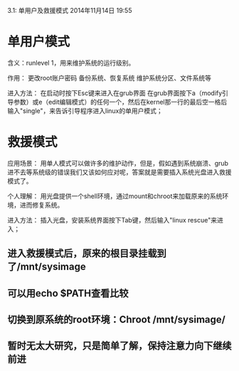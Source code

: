 3.1: 单用户及救援模式
2014年11月14日
19:55
 
单用户模式
========================================
含义：runlevel 1，用来维护系统的运行级别。
 
作用：
更改root账户密码
备份系统、恢复系统
维护系统分区、文件系统等
 
进入方法：
在启动时按下Esc键来进入在grub界面
在grub界面按下a（modify引导参数）或e（edit编辑模式）的任何一个，然后在kernel那一行的最后空一格后输入"single"，来告诉引导程序进入linux的单用户模式；
 
救援模式
========================================
应用场景：
用单人模式可以做许多的维护动作，但是，假如遇到系统崩溃、grub进不去等系统级的错误我们又该如何应对呢，答案就是需要插入系统光盘进入救援模式了。
 
个人理解：
用光盘提供一个shell环境，通过mount和chroot来加载原来的系统环境，进而修复系统。
 
进入方法：
插入光盘，安装系统界面按下Tab键，然后输入"linux rescue"来进入；
## 进入救援模式后，原来的根目录挂载到了/mnt/sysimage
## 可以用echo $PATH查看比较
## 切换到原系统的root环境：Chroot /mnt/sysimage/
## 暂时无太大研究，只是简单了解，保持注意力向下继续前进
